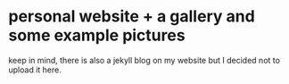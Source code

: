 # personal website + a gallery and some example pictures

keep in mind, there is also a jekyll blog on my website but I decided not to upload it here.
